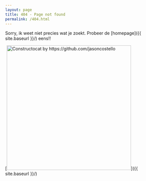 ```yaml
---
layout: page
title: 404 - Page not found
permalink: /404.html
---
```


Sorry, ik weet niet precies wat je zoekt. Probeer de [homepage]({{ site.baseurl }}/) eens!!

[<img src="{{ site.baseurl }}/images/assets/404.jpg" alt="Constructocat by https://github.com/jasoncostello" style="width: 400px;"/>]({{ site.baseurl }}/)
